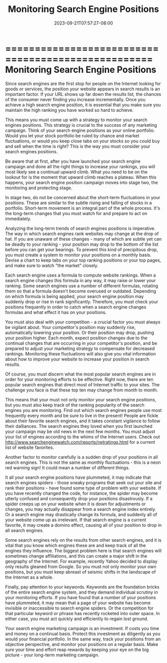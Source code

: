 ﻿---
title: "Monitoring Search Engine Positions"
date: 2023-09-21T07:57:27-08:00
description: "10 search engine articles Tips for Web Success"
featured_image: "/images/10 search engine articles.jpg"
tags: ["10 search engine articles"]
---

===================================================
Monitoring Search Engine Positions
===================================================

Since search engines are the first stop for people on the
Internet looking for goods or services, the position your
website appears in search results is an important factor.
If your URL shows up far down the results list, the chances
of the consumer never finding you increase incrementally.
Once you achieve a high search engine position, it is
essential that you make sure you maintain the high ranking
you have worked so hard to achieve.

This means you must come up with a strategy to monitor your
search engines positions. This strategy is crucial to the
success of any marketing campaign. Think of your search
engine positions as your online portfolio. Would you let
your stock portfolio be ruled by chance and market
fluctuations, or would you keep close tabs on your stocks
so you could buy and sell when the time is right? This is
the way you must consider your search engines positions.

Be aware that at first, after you have launched your search
engine campaign and done all the right things to increase
your rankings, you will most likely see a continual upward
climb. What you need to be on the lookout for is the moment
that upward climb reaches a plateau. When this happens,
your search engine position campaign moves into stage two,
the monitoring and protecting stage.

In stage two, do not be concerned about the short-term
fluctuations in your positions. These are similar to the
subtle rising and falling of stocks in a portfolio.
Short-term movement is an integral part of the whole
process. It's the long-term changes that you must watch for
and prepare to act on immediately.

Analyzing the long-term trends of search engines positions
is imperative. The way in which search engines rank
websites may change at the drop of hat. If you are unaware
of these changes - many of which are subtle yet can be
deadly to your ranking - your position may drop to the
bottom of the list before you can get your bearings. To
prevent this kind of precipitous drop, you must create a
system to monitor your positions on a monthly basis. Devise
a chart to keep tabs on your top ranking positions or your
top pages, and make sure to watch "the market" closely.

Each search engine uses a formula to compute website
rankings. When a search engine changes this formula in any
way, it may raise or lower your ranking. Some search
engines use a number of different formulas, rotating them
so that a formula doesn't become overused or outdated.
Depending on which formula is being applied, your search
engine position may suddenly drop or rise in rank
significantly. Therefore, you must check your positions
frequently in order to catch when a search engine changes
formulas and what effect it has on your positions.

You must also deal with your competition - a crucial factor
you must always be vigilant about. Your competitor's
position may suddenly rise, automatically lowering your
position. Or their position may drop, pushing your position
higher. Each month, expect position changes due to the
continual changes that are occurring in your competitor's
position, and be prepared to adjust your marketing strategy
to compensate for decreased rankings. Monitoring these
fluctuations will also give you vital information about how
to improve your website to increase your position in search
results.

Of course, you must discern what the most popular search
engines are in order for your monitoring efforts to be
effective. Right now, there are ten popular search engines
that direct most of Internet traffic to your sites. The
challenge you face is that these top ten may change from
month to month.

This means that your must not only monitor your search
engine positions, but you must also keep track of the
ranking popularity of the search engines you are
monitoring. Find out which search engines people use most
frequently every month and be sure to live in the present!
People are fickle about their favorite search engines, and
it takes constant vigilance to follow their dalliances. The
search engines they loved when you first launched your
campaign may be old news in the next few months. You must
adjust your list of engines according to the whims of the
Internet users. Check out
http://www.searchenginewatch.com/reports/netratings.html
for a current list of website favorites.

Another factor to monitor carefully is a sudden drop of
your positions in all search engines. This is not the same
as monthly fluctuations - this is a neon red warning sign!
It could mean a number of different things.

It all your search engine positions have plummeted, it may
indicate that search engines spiders - those sneaky
programs that seek out your site and rank their positions -
have found some type of problem with your website. If you
have recently changed the code, for instance, the spider
may become utterly confused and consequently drop your
positions disastrously. If a spider creeps up on your
website when it is down for adjustments or changes, you may
actually disappear from a search engine index entirely. Or
a search engine may drastically change its formula, and
suddenly all of your website come up as irrelevant. If that
search engine is a current favorite, it may create a domino
effect, causing all of your position to drop in all search
engines.

Some search engines rely on the results from other search
engines, and it is vital that you know which engines these
are and keep track of all the engines they influence. The
biggest problem here is that search engines will sometimes
change affiliations, and this can create a major shift in
the geography of the Internet. For example, recently Yahoo
decided to display only results gleaned from Google. So you
must not only monitor your own positions, but you must keep
abreast of seismic shifts in the landscape of the Internet
as a whole.

Finally, pay attention to your keywords. Keywords are the
foundation bricks of the entire search engine system, and
they demand individual scrutiny in your monitoring efforts.
If you have found that a number of your positions have
plummeted, it may mean that a page of your website has
become invisible or inaccessible to search engine spiders.
Or the competition for that particular keyword or phrase
has recently rocketed into outer space. In either case, you
must act quickly and efficiently to regain lost ground.

Your search engine marketing campaign is an investment. If
costs you time and money on a continual basis. Protect this
investment as diligently as you would your financial
portfolio. In the same way, track your positions from an
objective perspective, and monitor your positions on a
regular basis. Make sure your time and effort reap rewards
by keeping your eye on the big picture - your long-term
marketing campaign.
